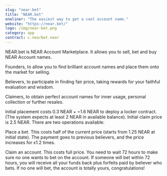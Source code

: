 ```yaml
---
slug: "near-bet"
title: "NEAR.bet"
oneliner: "The easiest way to get a cool account name."
website: "https://near.bet/"
logo: /img/near-bet.png
category: app
contract: c.nearbet.near
---
```


NEAR.bet is NEAR Account Marketplace. It allows you to sell, bet and buy NEAR Account names.

Founders, to allow you to find brilliant account names and place them onto the market for selling.

Believers, to participate in finding fair price, taking rewards for your faithful evaluation and wisdom.

Claimers, to obtain perfect account names for inner usage, personal collection or further resales.

Initial placement costs 0.3 NEAR + ~1.6 NEAR to deploy a locker contract. (The system expects at least 2 NEAR in available balance). Initial claim price is 2.5 NEAR. There are two operations available:

Place a bet. This costs half of the current price (starts from 1.25 NEAR at initial state). The payment goes to previous believers, and the price increases for x1.2 times.

Claim an account. This costs full price. You need to wait 72 hours to make sure no one wants to bet on the account. If someone will bet within 72 hours, you will receive all your funds back plus forfeits paid by believer who bets. If no one will bet, the account is totally yours, congratulations!
